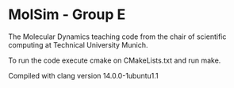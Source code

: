MolSim - Group E
===

The Molecular Dynamics teaching code from the chair of scientific computing at Technical University Munich.

To run the code execute cmake on CMakeLists.txt and run make.

Compiled with clang version 14.0.0-1ubuntu1.1 
